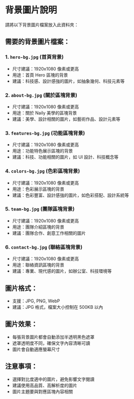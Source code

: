 # 背景圖片說明

請將以下背景圖片檔案放入此資料夾：

## 需要的背景圖片檔案：

### 1. `hero-bg.jpg` (首頁背景)
- 尺寸建議：1920x1080 像素或更高
- 用途：首頁 Hero 區塊的背景
- 建議：科技感、設計感強的圖片，如抽象幾何、科技元素等

### 2. `about-bg.jpg` (關於區塊背景)
- 尺寸建議：1920x1080 像素或更高
- 用途：關於 Naily 美學的區塊背景
- 建議：美學、設計相關的圖片，如藝術作品、設計元素等

### 3. `features-bg.jpg` (功能區塊背景)
- 尺寸建議：1920x1080 像素或更高
- 用途：功能特色展示區塊的背景
- 建議：科技、功能相關的圖片，如 UI 設計、科技概念等

### 4. `colors-bg.jpg` (色彩區塊背景)
- 尺寸建議：1920x1080 像素或更高
- 用途：色彩展示區塊的背景
- 建議：色彩豐富、設計感強的圖片，如色彩搭配、設計系統等

### 5. `team-bg.jpg` (團隊區塊背景)
- 尺寸建議：1920x1080 像素或更高
- 用途：團隊介紹區塊的背景
- 建議：團隊合作、創意工作相關的圖片

### 6. `contact-bg.jpg` (聯絡區塊背景)
- 尺寸建議：1920x1080 像素或更高
- 用途：聯絡資訊區塊的背景
- 建議：專業、現代感的圖片，如辦公室、科技環境等

## 圖片格式：
- 支援：JPG, PNG, WebP
- 建議：JPG 格式，檔案大小控制在 500KB 以內

## 圖片效果：
- 每張背景圖片都會自動添加半透明黑色遮罩
- 遮罩透明度不同，確保文字內容清晰可讀
- 圖片會自動適應螢幕尺寸

## 注意事項：
- 選擇對比度適中的圖片，避免影響文字閱讀
- 建議使用高品質、高解析度的圖片
- 圖片主題要與對應區塊內容相關
